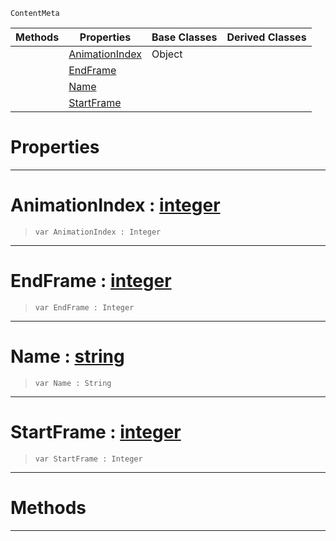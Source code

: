  `ContentMeta`

|Methods|Properties|Base Classes|Derived Classes|
|---|---|---|---|
| |[ AnimationIndex](animationclip.md#animationindex-zilch-engi)|Object| |
| |[ EndFrame](animationclip.md#endframe-zilch-engine-doc)| | |
| |[ Name](animationclip.md#name-zilch-engine-documen)| | |
| |[ StartFrame](animationclip.md#startframe-zilch-engine-d)| | |


 #  Properties


---  
 #  AnimationIndex : [integer](../nada_base_types/integer.md)

> 
> ``` lang=cpp, name=Nada
> var AnimationIndex : Integer


---  
 #  EndFrame : [integer](../nada_base_types/integer.md)

> 
> ``` lang=cpp, name=Nada
> var EndFrame : Integer


---  
 #  Name : [string](../nada_base_types/string.md)

> 
> ``` lang=cpp, name=Nada
> var Name : String


---  
 #  StartFrame : [integer](../nada_base_types/integer.md)

> 
> ``` lang=cpp, name=Nada
> var StartFrame : Integer


---  
 #  Methods


---  
 

 